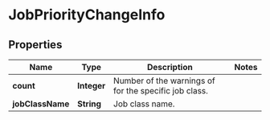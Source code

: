 
# JobPriorityChangeInfo

## Properties
Name | Type | Description | Notes
------------ | ------------- | ------------- | -------------
**count** | **Integer** | Number of the warnings of for the specific job class. | 
**jobClassName** | **String** | Job class name. | 



